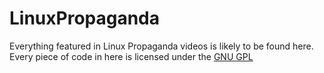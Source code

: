 # LinuxPropaganda
Everything featured in Linux Propaganda videos is likely to be found here.
Every piece of code in here is licensed under the <a href="LICENSE">GNU GPL</a>
